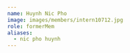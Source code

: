 ```yaml
---
name: Huynh Nic Pho 
image: images/members/intern10712.jpg 
role: formerMem
aliases:
  - nic pho huynh
---
```

